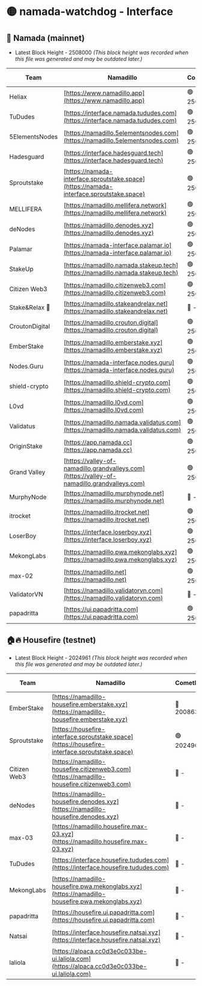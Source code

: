 # 🟡 namada-watchdog - Interface

## 🚀 Namada (mainnet)
- Latest Block Height - 2508000 *(This block height was recorded when this file was generated and may be outdated later.)*

| Team | Namadillo | CometBFT | Indexer | MASP Indexer |
|-|-|-|-|-|
| Heliax | [https://www.namadillo.app](https://www.namadillo.app) | 🟢 2507976 | 🟢 2507976 | 🟢 2507976 |
| TuDudes | [https://interface.namada.tududes.com](https://interface.namada.tududes.com) | 🟢 2507976 | 🟢 2507976 | 🟢 2507976 |
| 5ElementsNodes | [https://namadillo.5elementsnodes.com](https://namadillo.5elementsnodes.com) | 🟢 2507977 | 🟢 2507977 | 🟢 2507977 |
| Hadesguard | [https://interface.hadesguard.tech](https://interface.hadesguard.tech) | 🟢 2507977 | 🟢 2507977 | 🟢 2507977 |
| Sproutstake | [https://namada-interface.sproutstake.space](https://namada-interface.sproutstake.space) | 🟢 2507978 | 🟢 2507978 | 🟢 2507978 |
| MELLIFERA | [https://namadillo.mellifera.network](https://namadillo.mellifera.network) | 🟢 2507979 | 🟢 2507979 | 🟢 2507979 |
| deNodes | [https://namadillo.denodes.xyz](https://namadillo.denodes.xyz) | 🟢 2507980 | 🟢 2507980 | 🟢 2507979 |
| Palamar | [https://namada-interface.palamar.io](https://namada-interface.palamar.io) | 🟢 2507980 | 🟢 2507980 | 🟢 2507980 |
| StakeUp | [https://namadillo.namada.stakeup.tech](https://namadillo.namada.stakeup.tech) | 🟢 2507981 | 🟢 2507981 | 🟢 2507981 |
| Citizen Web3 | [https://namadillo.citizenweb3.com](https://namadillo.citizenweb3.com) | 🟢 2507982 | 🟢 2507982 | 🟢 2507982 |
| Stake&Relax 🦥 | [https://namadillo.stakeandrelax.net](https://namadillo.stakeandrelax.net) | 🔴 - | 🔴 - | 🔴 - |
| CroutonDigital | [https://namadillo.crouton.digital](https://namadillo.crouton.digital) | 🟢 2507988 | 🟢 2507988 | 🟢 2507988 |
| EmberStake | [https://namadillo.emberstake.xyz](https://namadillo.emberstake.xyz) | 🟢 2507989 | 🟢 2507989 | 🟢 2507989 |
| Nodes.Guru | [https://namada-interface.nodes.guru](https://namada-interface.nodes.guru) | 🟢 2507989 | 🟢 2507989 | 🟢 2507989 |
| shield-crypto | [https://namadillo.shield-crypto.com](https://namadillo.shield-crypto.com) | 🟢 2507990 | 🟢 2507990 | 🟢 2507990 |
| L0vd | [https://namadillo.l0vd.com](https://namadillo.l0vd.com) | 🟢 2507991 | 🟢 2507990 | 🟢 2507991 |
| Validatus | [https://namadillo.namada.validatus.com](https://namadillo.namada.validatus.com) | 🟢 2507992 | 🟢 2507992 | 🟢 2507992 |
| OriginStake | [https://app.namada.cc](https://app.namada.cc) | 🟢 2507992 | 🟢 2507992 | 🟢 2507992 |
| Grand Valley | [https://valley-of-namadillo.grandvalleys.com](https://valley-of-namadillo.grandvalleys.com) | 🟢 2507993 | 🟢 2507993 | 🟢 2507993 |
| MurphyNode | [https://namadillo.murphynode.net](https://namadillo.murphynode.net) | 🔴 - | 🔴 - | 🔴 - |
| itrocket | [https://namadillo.itrocket.net](https://namadillo.itrocket.net) | 🟢 2507996 | 🟢 2507995 | 🟢 2507995 |
| LoserBoy | [https://interface.loserboy.xyz](https://interface.loserboy.xyz) | 🟢 2507996 | 🟢 2507996 | 🟢 2507996 |
| MekongLabs | [https://namadillo.pwa.mekonglabs.xyz](https://namadillo.pwa.mekonglabs.xyz) | 🟢 2507997 | 🟢 2507997 | 🟢 2507997 |
| max-02 | [https://namadillo.net](https://namadillo.net) | 🟢 2507998 | 🟢 2507998 | 🟢 2507998 |
| ValidatorVN | [https://namadillo.validatorvn.com](https://namadillo.validatorvn.com) | 🔴 - | 🔴 - | 🔴 - |
| papadritta | [https://ui.papadritta.com](https://ui.papadritta.com) | 🟢 2508000 | 🟢 2508000 | 🟢 2508000 |

## 🏠🔥 Housefire (testnet)
- Latest Block Height - 2024961 *(This block height was recorded when this file was generated and may be outdated later.)*

| Team | Namadillo | CometBFT | Indexer | MASP Indexer |
|-|-|-|-|-|
| EmberStake | [https://namadillo-housefire.emberstake.xyz](https://namadillo-housefire.emberstake.xyz) | 🔴 2008636 | 🔴 2008636 | 🔴 2008636 |
| Sproutstake | [https://housefire-interface.sproutstake.space](https://housefire-interface.sproutstake.space) | 🟢 2024961 | 🟢 2024961 | 🟢 2024961 |
| Citizen Web3 | [https://namadillo-housefire.citizenweb3.com](https://namadillo-housefire.citizenweb3.com) | 🔴 - | 🔴 1887621 | 🟢 2024961 |
| deNodes | [https://namadillo-housefire.denodes.xyz](https://namadillo-housefire.denodes.xyz) | 🔴 - | 🟢 2024960 | 🟢 2024961 |
| max-03 | [https://namadillo.housefire.max-03.xyz](https://namadillo.housefire.max-03.xyz) | 🔴 - | 🟢 2024960 | 🟢 2024961 |
| TuDudes | [https://interface.housefire.tududes.com](https://interface.housefire.tududes.com) | 🔴 - | 🟢 2024960 | 🟢 2024961 |
| MekongLabs | [https://namadillo-housefire.pwa.mekonglabs.xyz](https://namadillo-housefire.pwa.mekonglabs.xyz) | 🔴 - | 🟢 2024960 | 🟢 2024961 |
| papadritta | [https://housefire.ui.papadritta.com](https://housefire.ui.papadritta.com) | 🔴 - | 🟢 2024960 | 🟢 2024961 |
| Natsai | [https://interface.housefire.natsai.xyz](https://interface.housefire.natsai.xyz) | 🔴 - | 🟢 2024960 | 🟢 2024961 |
| laliola | [https://alpaca.cc0d3e0c033be-ui.laliola.com](https://alpaca.cc0d3e0c033be-ui.laliola.com) | 🔴 - | 🟢 2024961 | 🟢 2024961 |

